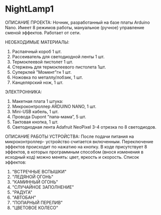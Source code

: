 # NightLamp1

ОПИСАНИЕ ПРОЕКТА:
Ночник, разработанный на базе платы Arduino Nano. Имеет 8 режимов работы, мануальное (ручное) управление сменой эффектов. Работает от сети. 

НЕОБХОДИМЫЕ МАТЕРИАЛЫ:
1.  Распаячный короб 1 шт.
2.  Рассеиватель для светодиодной ленты 1 шт.
3.  Термоклеевой пистолет 1 шт.
4.  Стержень для термоклеевого пистолета 1шт.
5.  Суперклей "Момент"гн 1 шт.
6.  Ножовка по металлу/лобзик, 1 шт.
7.  Канцелярский нож, 1 шт.

ЭЛЕКТРОННИКА:
1.  Макетная плата 1 штука:
2. 	Микроконтроллер  ARDUINO NANO, 1 шт.
3. 	Mini-USB кабель, 1 шт.
4. 	Провода Dupont ”папа-мама”, 5 шт.
5.  Тактовая кнопка, 1 шт.
6.  Светодиодная лента Adafruit NeoPixel 3-4 отрезка по 8 светодиодов.

ОПИСАНИЕ РАБОТЫ УСТРОЙСТВА:
После подачи питания на микроконтроллер- устройство считается включенным. Переключение эффектов происходит по нажатию на кнопку. В коде присутствует 8 эффектов, в которых программным способом (внося изменения в исходный код) можно менять: цвет, яркость и скорость.
Список эффектов:
1.  "ВСТРЕЧНЫЕ ВСПЫШКИ"
2.	"ЛЕДЯНОЙ ОГОНЬ"
3.	"КАМИННЫЙ ОГОНЬ"
4.	"СЛУЧАЙНОЕ ЗАПОЛНЕНИЕ"
5.	"РАДУГА"
6.	"АВТОБАН"
7.	"ПОПАРНЫЙ ПЕРЕЛИВ"
8.	"ЦВЕТОВОЕ КОЛЕСО"
